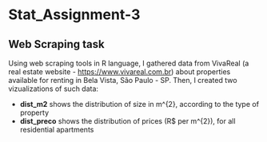 # Stat_Assignment-3

## Web Scraping task

Using web scraping tools in R language, I gathered data from VivaReal (a real estate website - https://www.vivareal.com.br) about properties available for renting in Bela Vista, São Paulo - SP. Then, I created two vizualizations of such data:

* **dist_m2** shows the distribution of size in m^{2}, according to the type of property
* **dist_preco** shows the distribution of prices (R$ per m^{2}), for all residential apartments
